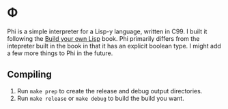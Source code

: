 # Φ

Phi is a simple interpreter for a Lisp-y language, written in C99. I built it following the [Build your own Lisp](http://buildyourownlisp.com/) book. Phi primarily differs from the intepreter built in the book in that it has an explicit boolean type. I might add a few more things to Phi in the future. 

## Compiling
1. Run `make prep` to create the release and debug output directories.
2. Run `make release` or `make debug` to build the build you want.


